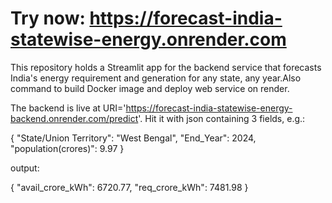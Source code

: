 # Try now: https://forecast-india-statewise-energy.onrender.com

This repository holds a Streamlit app for the backend service that forecasts India's energy requirement and generation for any state, any year.Also command to build Docker image and deploy web service on render.

The backend is live at URI='https://forecast-india-statewise-energy-backend.onrender.com/predict'.
Hit it with json containing 3 fields, e.g.:

{
"State/Union Territory": "West Bengal",
"End_Year": 2024,
"population(crores)": 9.97
}

output:

{
    "avail_crore_kWh": 6720.77,
    "req_crore_kWh": 7481.98
}
